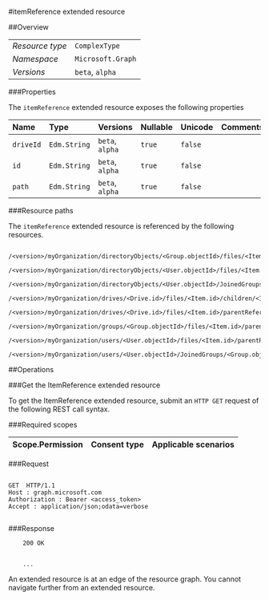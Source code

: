 #itemReference extended resource

 



##Overview

|  |  | 
| :-- | :-- | 
| _Resource type_ | `ComplexType` | 
| _Namespace_ | `Microsoft.Graph` | 
| _Versions_ | `beta`, `alpha` | 


###Properties

The `itemReference` extended resource exposes the following properties 

| Name | Type | Versions | Nullable | Unicode | Comments | 
| :-- | :-- | :-- | :-- | :-- | :-- | 
| `driveId` | `Edm.String` | `beta`, `alpha` | `true` | `false` |  | 
| `id` | `Edm.String` | `beta`, `alpha` | `true` | `false` |  | 
| `path` | `Edm.String` | `beta`, `alpha` | `true` | `false` |  | 


###Resource paths

The `itemReference` extended resource is referenced by the following resources. 

```
	/<version>/myOrganization/directoryObjects/<Group.objectId>/files/<Item.id>/parentReference
	/<version>/myOrganization/directoryObjects/<User.objectId>/files/<Item.id>/parentReference
	/<version>/myOrganization/directoryObjects/<User.objectId>/JoinedGroups/<Group.objectId>/files/<Item.id>/parentReference
	/<version>/myOrganization/drives/<Drive.id>/files/<Item.id>/children/<Item.id>/parentReference
	/<version>/myOrganization/drives/<Drive.id>/files/<Item.id>/parentReference
	/<version>/myOrganization/groups/<Group.objectId>/files/<Item.id>/parentReference
	/<version>/myOrganization/users/<User.objectId>/files/<Item.id>/parentReference
	/<version>/myOrganization/users/<User.objectId>/JoinedGroups/<Group.objectId>/files/<Item.id>/parentReference
```



##Operations

###Get the ItemReference extended resource

To get the ItemReference extended resource, submit an `HTTP GET` request of the following REST call syntax. 

###Required scopes

| Scope.Permission | Consent type | Applicable scenarios | 
| :-- | :-- | :-- | 
###Request

```
	
GET  HTTP/1.1
Host : graph.microsoft.com
Authorization : Bearer <access_token>
Accept : application/json;odata=verbose


```

###Response

```
	200 OK


	...
```

An extended resource is at an edge of the resource graph. You cannot navigate further from an extended resource. 



<!-- {
"type": "#page.annotation",
"tocPath": "ComplexType/itemReference",
"section": "documentation"
} -->